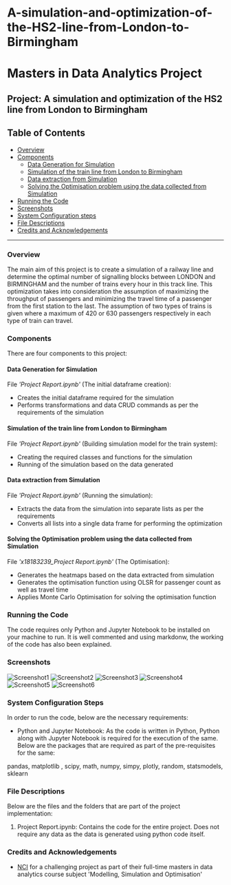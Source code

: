 # A-simulation-and-optimization-of-the-HS2-line-from-London-to-Birmingham

# Masters in Data Analytics Project

## Project: A simulation and optimization of the HS2 line from London to Birmingham

## Table of Contents

- [Overview](#overview)
- [Components](#components)
  - [Data Generation for Simulation](#data)
  - [Simulation of the train line from London to Birmingham](#sim)
  - [Data extraction from Simulation](#extract)
  - [Solving the Optimisation problem using the data collected from Simulation](#optimize)
- [Running the Code](#running)
- [Screenshots](#screenshots)
- [System Configuration steps](#config)
- [File Descriptions](#files)
- [Credits and Acknowledgements](#credits)

***

<a id='overview'></a>

### Overview
The main aim of this project is to create a simulation of a railway line and determine the optimal number of signalling blocks between LONDON and BIRMINGHAM and the number of trains every hour in this track line. This optimization takes into consideration the assumption of maximizing the throughput of passengers and minimizing the travel time of a passenger from the first station to the last. The assumption of two types of trains is given where a maximum of 420 or 630 passengers respectively in each type of train can travel.

<a id='components'></a>

### Components

There are four components to this project:

<a id='data'></a>

#### Data Generation for Simulation
File _'Project Report.ipynb'_ (The initial dataframe creation):

- Creates the initial dataframe required for the simulation
- Performs transformations and data CRUD commands as per the requirements of the simulation

<a id='sim'></a>

#### Simulation of the train line from London to Birmingham
File _'Project Report.ipynb'_ (Building simulation model for the train system):

- Creating the required classes and functions for the simulation
- Running of the simulation based on the data generated

<a id='extract'></a>

#### Data extraction from Simulation
File _'Project Report.ipynb'_ (Running the simulation):

- Extracts the data from the simulation into separate lists as per the requirements
- Converts all lists into a single data frame for performing the optimization

<a id='optimize'></a>

#### Solving the Optimisation problem using the data collected from Simulation
File _'x18183239_Project Report.ipynb'_ (The Optimisation):

- Generates the heatmaps based on the data extracted from simulation
- Generates the optimisation function using OLSR for passenger count as well as travel time
- Applies Monte Carlo Optimisation for solving the optimisation function

<a id='running'></a>

### Running the Code

The code requires only Python and Jupyter Notebook to be installed on your machine to run. It is well commented and using markdonw, the working of the code has also been explained.

<a id='screenshots'></a>

### Screenshots

![Screenshot1](/images/1.png)
![Screenshot2](/images/2.png)
![Screenshot3](/images/3.png)
![Screenshot4](/images/4.png)
![Screenshot5](/images/5.png)
![Screenshot6](/images/6.png)

<a id='config'></a>

### System Configuration Steps

In order to run the code, below are the necessary requirements:

- Python and Jupyter Notebook: As the code  is written in Python, Python along with Jupyter Notebook is required for the execution of the same. Below are the packages that are required as part of the pre-requisites for the same:

pandas, matplotlib , scipy, math, numpy, simpy, plotly, random, statsmodels, sklearn

<a id='files'></a>

### File Descriptions

Below are the files and the folders that are part of the project implementation:

1. Project Report.ipynb: Contains the code for the entire project. Does not require any data as the data is generated using python code itself.

<a id='credits'></a>

### Credits and Acknowledgements

* [NCI](https://www.ncirl.ie/) for a challenging project as part of their full-time masters in data analytics course subject 'Modelling, Simulation and Optimisation'
